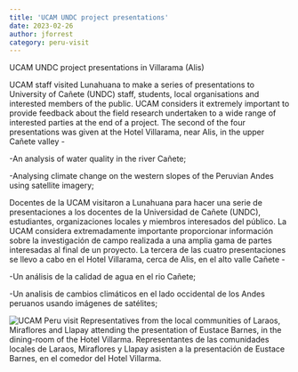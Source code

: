 ```yaml
---
title: 'UCAM UNDC project presentations'
date: 2023-02-26
author: jforrest
category: peru-visit
---
```



UCAM UNDC project presentations in Villarama (Alis)

UCAM staff visited Lunahuana to make a series of presentations to University of Cañete (UNDC) staff, students, local organisations and interested members of the public. 
UCAM considers it extremely important to provide feedback about the field research undertaken to a wide range of interested parties at the end of a project. 
The second of the four presentations was given at the Hotel Villarama, near Alis, in the upper Cañete valley -

-An analysis of water quality in the river Cañete;

-Analysing climate change on the western slopes of the Peruvian Andes using satellite imagery;


Docentes de la UCAM visitaron a Lunahuana para hacer una serie de presentaciones a los docentes de la Universidad de Cañete (UNDC), estudiantes, organizaciones locales y miembros interesados del público. 
La UCAM considera extremadamente importante proporcionar información sobre la investigación de campo realizada a una amplia gama de partes interesadas al final de un proyecto. 
La tercera de las cuatro presentaciones se llevo a cabo en el Hotel Villarama, cerca de Alis, en el alto valle Cañete -

-Un análisis de la calidad de agua en el rio Cañete;

-Un analisis de cambios climáticos en el lado occidental de los Andes peruanos usando imágenes de satélites;


![UCAM Peru visit](/assets/posts/Villarma2.JPG)
Representatives from the local communities of Laraos, Miraflores and Llapay attending the presentation of Eustace Barnes, in the dining-room of the Hotel Villarma.
Representantes de las comunidades locales de Laraos, Miraflores y Llapay asisten a la presentación de Eustace Barnes, en el comedor del Hotel Villarma.

